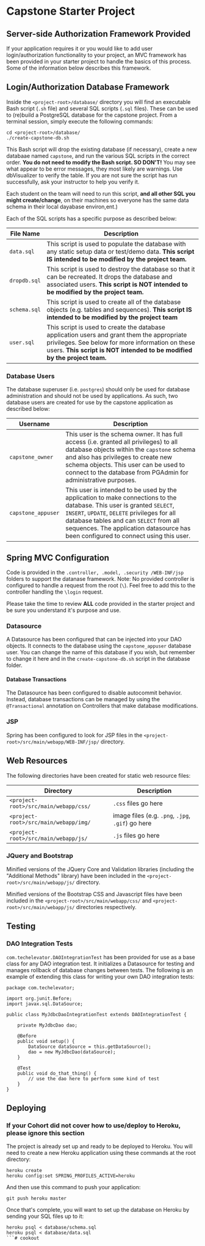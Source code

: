 # Capstone Starter Project

## Server-side Authorization Framework Provided

If your application requires it or you would like to add user login/authorization functionality to your project, an MVC framework has been provided in your starter project to handle the basics of this process.  Some of the information below describes this framework. 

## Login/Authorization Database Framework

Inside the `<project-root>/database/` directory you will find an executable Bash script (`.sh` file) and several SQL scripts (`.sql` files). These can be used to (re)build a PostgreSQL database for the capstone project. From a terminal session, simply execute the following commands:

```
cd <project-root>/database/
./create-capstone-db.sh
```

This Bash script will drop the existing database (if necessary), create a new databaae named `capstone`, and run the various SQL scripts in the correct order. **You do not need to modify the Bash script. SO DON'T!**  You may see what appear to be error messages, they most likely are warnings.  Use dbVisualizer to verify the table. If you are not sure the script has run successfully, ask your instructor to help you verify it.  

Each student on the team will need to run this script, **and all other SQL you might create/change**, on their machines so everyone has the same data schema in their local dayabase environ,ent.)

Each of the SQL scripts has a specific purpose as described below:

| File Name | Description |
| --------- | ----------- | 
| `data.sql` | This script is used to populate the database with any static setup data or test/demo data. **This script IS intended to be modified by the project team.** |
| `dropdb.sql` | This script is used to destroy the database so that it can be recreated. It drops the database and associated users. **This script is NOT intended to be modified by the project team.** |
| `schema.sql` | This script is used to create all of the database objects (e.g. tables and sequences). **This script IS intended to be modified by the project team** |
| `user.sql` | This script is used to create the database application users and grant them the appropriate privileges. See below for more information on these users. **This script is NOT intended to be modified by the project team.** |

### Database Users

The database superuser (i.e. `postgres`) should only be used for database administration and should not be used by applications. As such, two database users are created for use by the capstone application as described below:

| Username | Description |
| -------- | ----------- | 
| `capstone_owner` | This user is the schema owner. It has full access (i.e. granted all privileges) to all database objects within the `capstone` schema and also has privileges to create new schema objects. This user can be used to connect to the database from PGAdmin for administrative purposes. |
| `capstone_appuser` | This user is intended to be used by the application to make connections to the database. This user is granted `SELECT`, `INSERT`, `UPDATE`, `DELETE` privileges for all database tables and can `SELECT` from all sequences. The application datasource has been configured to connect using this user. |

## Spring MVC Configuration

Code is provided in the ```.controller, .model, .security /WEB-INF/jsp``` folders to support the datanase framework.  Note: No provided controller is configured to handle a request from the root (```\```).  Feel free to add this to the controller handling the ```\login``` request.

Please take the time to review **ALL** code provided in the starter project and be sure you understand it's purpose and use.


### Datasource

A Datasource has been configured that can be injected into your DAO objects. It connects to the database using the `capstone_appuser` database user. You can change the name of this database if you wish, but remember to change it here and in the `create-capstone-db.sh` script in the database folder.

#### Database Transactions

The Datasource has been configured to disable autocommit behavior. Instead, database transactions can be managed by using the `@Transactional` annotation on Controllers that make database modifications.

### JSP

Spring has been configured to look for JSP files in the `<project-root>/src/main/webapp/WEB-INF/jsp/` directory.

## Web Resources

The following directories have been created for static web resource files:

| Directory | Description | 
| --------- | ----------- |
| `<project-root>/src/main/webapp/css/` | `.css` files go here |
| `<project-root>/src/main/webapp/img/` | image files (e.g. `.png`, `.jpg`, `.gif`) go here |
| `<project-root>/src/main/webapp/js/` | `.js` files go here |

### JQuery and Bootstrap

Minified versions of the JQuery Core and Validation libraries (including the "Additional Methods" library) have been included in the `<project-root>/src/main/webapp/js/` directory.

Minified versions of the Bootstrap CSS and Javascript files have been included  in the `<project-root>/src/main/webapp/css/` and `<project-root>/src/main/webapp/js/` directories respectively.

## Testing

### DAO Integration Tests

`com.techelevator.DAOIntegrationTest` has been provided for use as a base class for any DAO integration test. It initializes a Datasource for testing and manages rollback of database changes between tests. The following is an example of extending this class for writing your own DAO integration tests:

```
package com.techelevator;

import org.junit.Before;
import javax.sql.DataSource;

public class MyJdbcDaoIntegrationTest extends DAOIntegrationTest {

    private MyJdbcDao dao;
    
    @Before
    public void setup() {
        DataSource dataSource = this.getDataSource();
        dao = new MyJdbcDao(dataSource);
    }
    
    @Test
    public void do_that_thing() {
        // use the dao here to perform some kind of test
    }
}
```

## Deploying

### If your Cohort did not cover how to use/deploy to Heroku, please ignore this section ###

The project is already set up and ready to be deployed to Heroku. You will need to create a new Heroku application using these commands at the root directory:

```
heroku create
heroku config:set SPRING_PROFILES_ACTIVE=heroku
```

And then use this command to push your application:

```
git push heroku master
```

Once that's complete, you will want to set up the database on Heroku by sending your SQL files up to it:

```
heroku psql < database/schema.sql
heroku psql < database/data.sql
```# cookout
